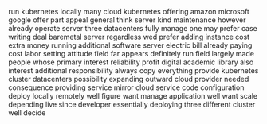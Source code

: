 run kubernetes locally many cloud kubernetes offering amazon microsoft google offer part appeal general think server kind maintenance however already operate server three datacenters fully manage one may prefer case writing deal baremetal server regardless wed prefer adding instance cost extra money running additional software server electric bill already paying cost labor setting attitude field far appears definitely run field largely made people whose primary interest reliability profit digital academic library also interest additional responsibility always copy everything provide kubernetes cluster datacenters possibility expanding outward cloud provider needed consequence providing service mirror cloud service code configuration deploy locally remotely well figure want manage application well want scale depending live since developer essentially deploying three different cluster well decide